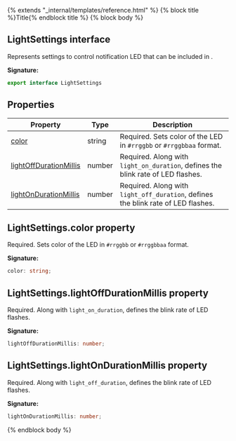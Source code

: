 {% extends "_internal/templates/reference.html" %}
{% block title %}Title{% endblock title %}
{% block body %}

## LightSettings interface

Represents settings to control notification LED that can be included in .

<b>Signature:</b>

```typescript
export interface LightSettings 
```

## Properties

|  Property | Type | Description |
|  --- | --- | --- |
|  [color](./firebase-admin_messaging.lightsettings.md#lightsettingscolor_property) | string | Required. Sets color of the LED in <code>#rrggbb</code> or <code>#rrggbbaa</code> format. |
|  [lightOffDurationMillis](./firebase-admin_messaging.lightsettings.md#lightsettingslightoffdurationmillis_property) | number | Required. Along with <code>light_on_duration</code>, defines the blink rate of LED flashes. |
|  [lightOnDurationMillis](./firebase-admin_messaging.lightsettings.md#lightsettingslightondurationmillis_property) | number | Required. Along with <code>light_off_duration</code>, defines the blink rate of LED flashes. |

## LightSettings.color property

Required. Sets color of the LED in `#rrggbb` or `#rrggbbaa` format.

<b>Signature:</b>

```typescript
color: string;
```

## LightSettings.lightOffDurationMillis property

Required. Along with `light_on_duration`<!-- -->, defines the blink rate of LED flashes.

<b>Signature:</b>

```typescript
lightOffDurationMillis: number;
```

## LightSettings.lightOnDurationMillis property

Required. Along with `light_off_duration`<!-- -->, defines the blink rate of LED flashes.

<b>Signature:</b>

```typescript
lightOnDurationMillis: number;
```
{% endblock body %}
